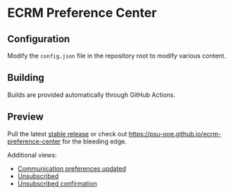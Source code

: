 # ECRM Preference Center
## Configuration
Modify the `config.json` file in the repository root to modify various content.

## Building
Builds are provided automatically through GitHub Actions.

## Preview
Pull the latest [stable release](https://github.com/PSU-OOE/ecrm-preference-center/releases) or check out https://psu-ooe.github.io/ecrm-preference-center for the bleeding edge.

Additional views:
- [Communication preferences updated](https://psu-ooe.github.io/ecrm-preference-center/communication-preferences-updated.html)
- [Unsubscribed](https://psu-ooe.github.io/ecrm-preference-center/unsubscribed.html)
- [Unsubscribed confirmation](https://psu-ooe.github.io/ecrm-preference-center/unsubscribed-confirmation.html)